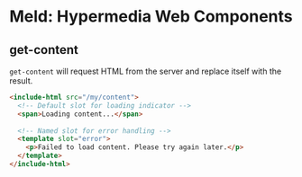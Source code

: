 # Meld: Hypermedia Web Components

## get-content

`get-content` will request HTML from the server and replace itself with the result.

```html
<include-html src="/my/content">
  <!-- Default slot for loading indicator -->
  <span>Loading content...</span>
  
  <!-- Named slot for error handling -->
  <template slot="error">
    <p>Failed to load content. Please try again later.</p>
  </template>
</include-html>
```
